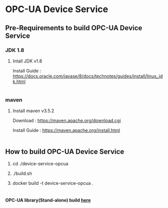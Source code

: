 # OPC-UA Device Service

## Pre-Requirements to build OPC-UA Device Service

### JDK 1.8
1. Intall JDK v1.8

   Install Guide : https://docs.oracle.com/javase/8/docs/technotes/guides/install/linux_jdk.html
<br></br>
### maven
1. Install maven v3.5.2

   Download : https://maven.apache.org/download.cgi

   Install Guide : https://maven.apache.org/install.html
<br></br>
## How to build OPC-UA Device Service
1. cd ./device-service-opcua

2. ./build.sh

3. docker build -t device-service-opcua .
<br></br>

#### OPC-UA library(Stand-alone) build [here](./protocol-stack/opc-ua/edge-opcua/README.md)
